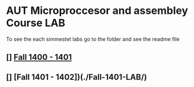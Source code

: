 # AUT Microproccesor and assembley  Course LAB


To see the each simmestet labs go to the folder and see the readme file

##  [] [Fall 1400 - 1401](./Fall-1400-LAB/)

## [] [Fall 1401 - 1402])(./Fall-1401-LAB/)
 